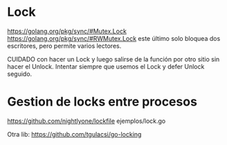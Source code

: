 # Lock
https://golang.org/pkg/sync/#Mutex.Lock
https://golang.org/pkg/sync/#RWMutex.Lock
  este último solo bloquea dos escritores, pero permite varios lectores.

CUIDADO con hacer un Lock y luego salirse de la función por otro sitio sin hacer el Unlock.
Intentar siempre que usemos el Lock y defer Unlock seguido.


# Gestion de locks entre procesos
https://github.com/nightlyone/lockfile
ejemplos/lock.go




Otra lib:
https://github.com/tgulacsi/go-locking
